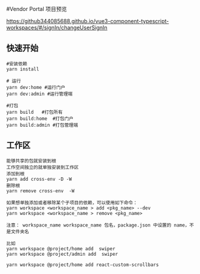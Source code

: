 #Vendor Portal 项目预览

 https://github344085688.github.io/vue3-component-typescript-workspaces/#/signIn/changeUserSignIn
## 快速开始

```shell
#安装依赖
yarn install

# 运行
yarn dev:home #运行门户
yarn dev:admin #运行管理端

#打包
yarn build   #打包所有
yarn build:home  #打包门户
yarn build:admin #打包管理端
```

## 工作区

```
能够共享的包就安装到根
工作空间独立的就单独安装到工作区
添加到根
yarn add cross-env -D -W
删除根
yarn remove cross-env  -W

如果想单独添加或者移除某个子项目的依赖，可以使用如下命令：
yarn workspace <workspace_name > add <pkg_name> --dev
yarn workspace <workspace_name > remove <pkg_name>

注意： workspace_name workspace_name 包名，package.json 中设置的 name，不是文件夹名

比如
yarn workspace @project/home add  swiper
yarn workspace @project/admin add  swiper

yarn workspace @project/home add react-custom-scrollbars

```
